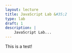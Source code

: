 ```yaml
---
layout: lecture
title: JavaScript Lab &#35;2
type: lab
draft: 1
description: |
    JavaScript Lab...
---
```


This is a test!